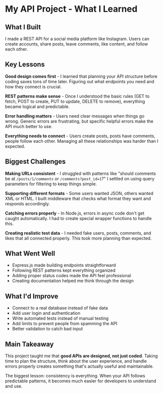 # My API Project - What I Learned

## What I Built
I made a REST API for a social media platform like Instagram. Users can create accounts, share posts, leave comments, like content, and follow each other.

## Key Lessons

**Good design comes first** - I learned that planning your API structure before coding saves tons of time later. Figuring out what endpoints you need and how they connect is crucial.

**REST patterns make sense** - Once I understood the basic rules (GET to fetch, POST to create, PUT to update, DELETE to remove), everything became logical and predictable.

**Error handling matters** - Users need clear messages when things go wrong. Generic errors are frustrating, but specific helpful errors make the API much better to use.

**Everything needs to connect** - Users create posts, posts have comments, people follow each other. Managing all these relationships was harder than I expected.

## Biggest Challenges

**Making URLs consistent** - I struggled with patterns like "should comments be at `/posts/1/comments` or `/comments?post_id=1`?" I settled on using query parameters for filtering to keep things simple.

**Supporting different formats** - Some users wanted JSON, others wanted XML or HTML. I built middleware that checks what format they want and responds accordingly.

**Catching errors properly** - In Node.js, errors in async code don't get caught automatically. I had to create special wrapper functions to handle this.

**Creating realistic test data** - I needed fake users, posts, comments, and likes that all connected properly. This took more planning than expected.

## What Went Well
- Express.js made building endpoints straightforward
- Following REST patterns kept everything organized
- Adding proper status codes made the API feel professional
- Creating documentation helped me think through the design

## What I'd Improve
- Connect to a real database instead of fake data
- Add user login and authentication
- Write automated tests instead of manual testing
- Add limits to prevent people from spamming the API
- Better validation to catch bad input

## Main Takeaway
This project taught me that **good APIs are designed, not just coded**. Taking time to plan the structure, think about the user experience, and handle errors properly creates something that's actually useful and maintainable.

The biggest lesson: consistency is everything. When your API follows predictable patterns, it becomes much easier for developers to understand and use.